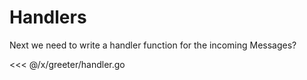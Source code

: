 # Handlers

Next we need to write a handler function for the incoming Messages?

<<< @/x/greeter/handler.go
